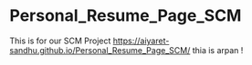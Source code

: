 # Personal_Resume_Page_SCM
This is for our SCM Project
https://aiyaret-sandhu.github.io/Personal_Resume_Page_SCM/
thia is arpan !
